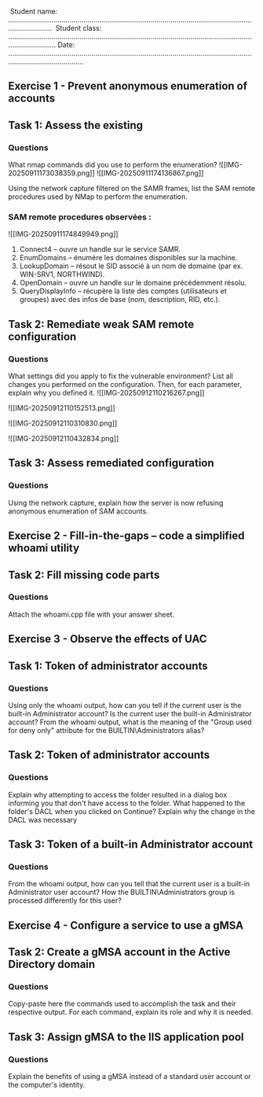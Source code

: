 ‍ Student name: ……………………………………………………………………………………………………………………………....
️ Student class: ……………………………………………………………………………………………………………………………......
 Date: ……………………………………………………………………………………………………………………………....................

## Exercise 1 - Prevent anonymous enumeration of accounts
## Task 1: Assess the existing
### Questions
What nmap commands did you use to perform the enumeration?
![[IMG-20250911173038359.png]]
![[IMG-20250911174136867.png]]

Using the network capture filtered on the SAMR frames, list the SAM remote procedures used by NMap to perform the enumeration.

### SAM remote procedures observées :

![[IMG-20250911174849949.png]]


1. Connect4 – ouvre un handle sur le service SAMR.
2. EnumDomains – énumère les domaines disponibles sur la machine.
3. LookupDomain – résout le SID associé à un nom de domaine (par ex. WIN-SRV1, NORTHWIND).
4. OpenDomain – ouvre un handle sur le domaine précédemment résolu.
5.  QueryDisplayInfo – récupère la liste des comptes (utilisateurs et groupes) avec des infos de base (nom, description, RID, etc.).

## Task 2: Remediate weak SAM remote configuration
### Questions
What settings did you apply to fix the vulnerable environment? List all changes you performed on the configuration. Then, for each parameter, explain why you defined it.
![[IMG-20250912110216267.png]]

![[IMG-20250912110152513.png]]

![[IMG-20250912110310830.png]]

![[IMG-20250912110432834.png]]



## Task 3: Assess remediated configuration
### Questions
Using the network capture, explain how the server is now refusing anonymous enumeration of SAM accounts.
## Exercise 2 - Fill-in-the-gaps – code a simplified whoami utility
## Task 2: Fill missing code parts
### Questions
Attach the whoami.cpp file with your answer sheet.

## Exercise 3 - Observe the effects of UAC
## Task 1: Token of administrator accounts
### Questions
Using only the whoami output, how can you tell if the current user is the built-in Administrator account?
Is the current user the built-in Administrator account?
From the whoami output, what is the meaning of the "Group used for deny only" attribute for the BUILTIN\Administrators alias?

## Task 2: Token of administrator accounts
### Questions
Explain why attempting to access the folder resulted in a dialog box informing you that don't have access to the folder.
What happened to the folder's DACL when you clicked on Continue?
Explain why the change in the DACL was necessary

## Task 3: Token of a built-in Administrator account
### Questions
From the whoami output, how can you tell that the current user is a built-in Administrator user account?
How the BUILTIN\Administrators group is processed differently for this user?
## Exercise 4 - Configure a service to use a gMSA
## Task 2: Create a gMSA account in the Active Directory domain
### Questions
Copy-paste here the commands used to accomplish the task and their respective output. For each command, explain its role and why it is needed.

## Task 3: Assign gMSA to the IIS application pool
### Questions
Explain the benefits of using a gMSA instead of a standard user account or the computer's identity.




